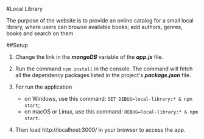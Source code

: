 #Local Library

The purpose of the website is to provide an online catalog for a small local library, where users can browse available books; add authors, genres, books and search on them

##Setup

1. Change the link in the _**mongoDB**_ variable of the **_app.js_** file.

2. Run the command `npm install` in the console. The command will fetch all the dependency 
packages listed in the project's **_package.json_** file.

3. For run the application 

    - on Windows, use this command: `SET DEBUG=local-library:* & npm start`;
    - on macOS or Linux, use this command: `DEBUG=local-library:* & npm start`.

4. Then load http://localhost:3000/ in your browser to access the app.
